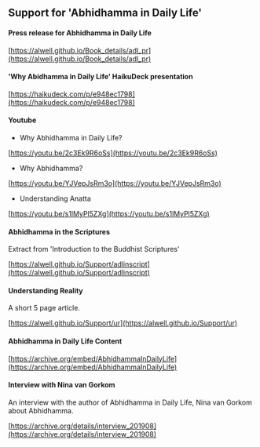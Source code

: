 ## Support for 'Abhidhamma in Daily Life'

#### Press release for Abhidhamma in Daily Life

[https://alwell.github.io/Book_details/adl_pr](https://alwell.github.io/Book_details/adl_pr)

#### 'Why Abidhamma in Daily Life' HaikuDeck presentation

[https://haikudeck.com/p/e948ec1798](https://haikudeck.com/p/e948ec1798)

#### Youtube

- Why Abhidhamma in Daily Life?

[https://youtu.be/2c3Ek9R6oSs](https://youtu.be/2c3Ek9R6oSs)

- Why Abhidhamma?

[https://youtu.be/YJVepJsRm3o](https://youtu.be/YJVepJsRm3o)

- Understanding Anatta

[https://youtu.be/s1lMyPl5ZXg](https://youtu.be/s1lMyPl5ZXg)

#### Abhidhamma in the Scriptures
Extract from 'Introduction to the Buddhist Scriptures'

[https://alwell.github.io/Support/adlinscript](https://alwell.github.io/Support/adlinscript)


#### Understanding Reality

A short 5 page article.

[https://alwell.github.io/Support/ur](https://alwell.github.io/Support/ur)

#### Abhidhamma in Daily Life Content

[https://archive.org/embed/AbhidhammaInDailyLife](https://archive.org/embed/AbhidhammaInDailyLife)

#### Interview with Nina van Gorkom

An interview with the author of Abhidhamma in Daily Life, Nina van Gorkom about Abhidhamma.

[https://archive.org/details/interview_201908](https://archive.org/details/interview_201908)


